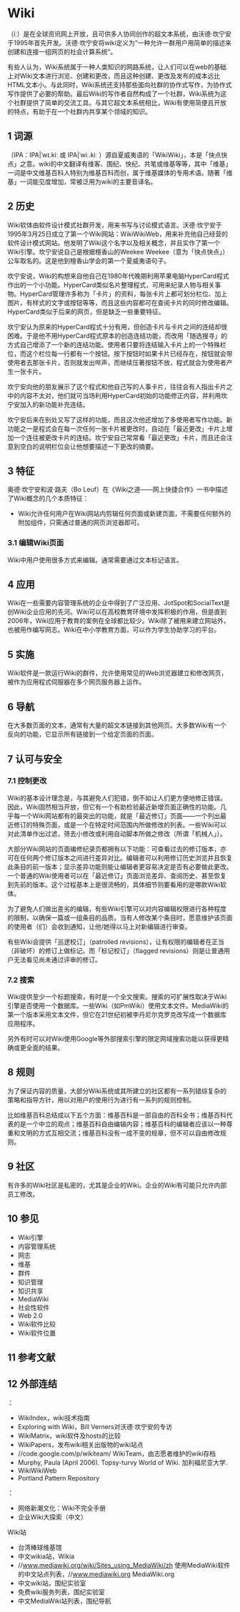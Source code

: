 # Wiki



（iː）是在全球资讯网上开放，且可供多人协同创作的超文本系统，由沃德·坎宁安于1995年首先开发。沃德·坎宁安将wiki定义为“一种允许一群用户用简单的描述来创建和连接一组网页的社会计算系统”。

有些人认为，Wiki系统属于一种人类知识的网路系统，让人们可以在web的基础上对Wiki文本进行浏览、创建和更改，而且这种创建、更改及发布的成本远比HTML文本小。与此同时，Wiki系统还支持那些面向社群的协作式写作，为协作式写作提供了必要的帮助。最后Wiki的写作者自然构成了一个社群，Wiki系统为这个社群提供了简单的交流工具。与其它超文本系统相比，Wiki有使用简便且开放的特点，有助于在一个社群内共享某个领域的知识。



## 1 词源

（IPA：IPA|ˈwɪ.kiː  或 IPA|ˈwiː.kiː ）源自夏威夷语的「WikiWiki」，本是「快点快点」之意。wiki的中文翻译有维客、围纪、快纪、共笔或维基等等，其中「维基」一词是中文维基百科人特别为维基百科而创，属于维基媒体的专用术语。随著「维基」一词能见度增加，常被泛用为wiki的主要音译名。



## 2 历史

Wiki软体由软件设计模式社群开发，用来书写与讨论模式语言。沃德·坎宁安于1995年3月25日成立了第一个Wiki网站：WikiWikiWeb，用来补充他自己经营的软件设计模式网站。他发明了Wiki这个名字以及相关概念，并且实作了第一个Wiki引擎。坎宁安说自己是根据檀香山的Weekee Weekee（意为「快点快点」）公车取名的。这是他到檀香山学会的第一个夏威夷语句子。

坎宁安说，Wiki的构想来自他自己在1980年代晚期利用苹果电脑HyperCard程式作出的一个小功能。HyperCard类似名片整理程式，可用来纪录人物与相关事物。HyperCard管理许多称为「卡片」的资料，每张卡片上都可划分栏位、加上图片、有样式的文字或按钮等等，而且这些内容都可在查阅卡片的同时修改编辑。HyperCard类似于后来的网页，但是缺乏一些重要特征。

坎宁安认为原来的HyperCard程式十分有用，但创造卡片与卡片之间的连结却很困难。于是他不用HyperCard程式原本的创造连结功能，而改用「随选搜寻」的方式自己增添了一个新的连结功能。使用者只要将连结输入卡片上的一个特殊栏位，而这个栏位每一行都有一个按钮。按下按钮时如果卡片已经存在，按钮就会带使用者去那张卡片，否则就发出哔声，而继续压著按钮不放，程式就会为使用者产生一张卡片。

坎宁安向他的朋友展示了这个程式和他自己写的人事卡片，往往会有人指出卡片之中的内容不太对，他们就可当场利用HyperCard初始的功能修正内容，并利用坎宁安加入的新功能补充连结。

坎宁安后来在别处又写了这样的功能，而且这次他还增加了多使用者写作功能。新功能之一是程式会在每一次任何一张卡片被更改时，自动在「最近更改」卡片上增加一个连往被更改卡片的连结。坎宁安自己常常看「最近更改」卡片，而且还会注意到空白的说明栏位会让他想要描述一下更改的摘要。



## 3 特征

奥德·坎宁安和波·路夫（Bo Leuf）在《Wiki之道——网上快捷合作》一书中描述了Wiki概念的几个本质特征：

* Wiki允许任何用户在Wiki网站内剪辑任何页面或新建页面，不需要任何额外的附加组件，只需通过普通的网页浏览器即可。



### 3.1 编辑Wiki页面

Wiki中用户使用很多方式来编辑。通常需要通过文本标记语言。



## 4 应用

Wiki在一些需要内容管理系统的企业中得到了广泛应用、JotSpot和SocialText是创Wiki企业应用的先河。Wiki可以在高校教育环境中发挥积极的作用，但是直到2006年，Wiki应用于教育的案例在全球都比较少。Wiki除了被用来建立网站外，也被用作编写网志。Wiki在中小学教育方面，可以作为学生协助学习的平台。



## 5 实施

Wiki软件是一款运行Wiki的群件，允许使用常见的Web浏览器建立和修改网页，被作为应用程式伺服器在多个网页服务器上运作。



## 6 导航

在大多数页面的文本，通常有大量的超文本链接到其他网页。大多数Wiki有一个反向的功能，它显示所有链接到一个给定页面的页面。



## 7 认可与安全



### 7.1 控制更改

Wiki的基本设计理念是，与其避免人们犯错，倒不如让人们更方便地修正错误。因此，Wiki固然相当开放，但它有一个有助检验最近新增页面正确性的功能。几乎每一个Wiki网站都有的最突出的功能，就是「最近修订」页面——一个列出最近修订的特殊页面，或是一个在特定时间范围内所做修改的列表。一些Wiki可以对此清单作出过滤，筛去小修改或利用自动脚本所做之修改（所谓「机械人」）。

大部分Wiki网站的页面编修纪录页都拥有以下功能：可查看过去的修订版本，亦可在任何两个修订版本之间进行差异对比。编辑者可以利用修订历史浏览并且恢复此条目的前一版本；显示差异功能则能让编辑者更容易决定是否有必要做此更改。一个普通的Wiki使用者可以在「最近修订」页面浏览差异、查阅历史、甚至恢复到先前的版本。这个过程基本上是很流畅的，具体细节则要看用的是哪款Wiki软体。

为了避免人们做出差劣的编辑，有些Wiki引擎可以对内容编辑权限进行各种程度的限制，以确保一篇或一组条目的品质。当有人修改某个条目时，愿意维护该页面的使用者（们）会收到通知，让他/她得以马上对新编辑进行审查。

有些Wiki会提供「巡逻校订」（patrolled revisions），让有权限的编辑者在正当（非破坏）的修订上做标记。而「标记校订」（flagged revisions）则是让普通用户无法看见尚未通过评审的修订。



### 7.2 搜索

Wiki提供至少一个标题搜索，有时是一个全文搜索。搜索的可扩展性取决于Wiki引擎是否使用一个数据库。一些Wiki（如PmWiki）使用文本文件。MediaWiki的第一个版本采用文本文件，但它在21世纪初被李丹尼尔克罗克改写成一个数据库应用程序。

另外有时可以对Wiki使用Google等外部搜索引擎的限定网域搜索功能以获得更精确或更全面的结果。



## 8 规则

为了保证内容的质量，大部分Wiki系统或其所建立的社区都有一系列错综复杂的策略和指导方针，用以对用户的使用行为进行有一系列的规则控制。

比如维基百科总结成以下五个方面：维基百科是一部自由的百科全书；维基百科代表的是一个中立的观点；维基百科自由编辑内容；维基百科的编辑者应该以一种尊重和文明的方式互相交流；维基百科没有一成不变的规章，但不可以自由修改规则。



## 9 社区

有许多的Wiki社区是私密的，尤其是企业的Wiki。企业的Wiki有可能只允许内部员工修改。



## 10 参见

* Wiki引擎
* 内容管理系统
* 网志
* 维基
* 群件
* 知识管理
* 知识共享
* MediaWiki
* 社会性软件
* Web 2.0
* Wiki软件比较
* Wiki软件位置



## 11 参考文献



## 12 外部连结

：

* WikiIndex，wiki技术指南
* Exploring with Wiki，Bill Verners对沃德·坎宁安的专访
* WikiMatrix，wiki软件及hosts的比较
* WikiPapers，发布wiki相关出版物的wiki站点
* //code.google.com/p/wikiteam/ WikiTeam，由志愿者维护的wiki存档
* Murphy, Paula (April 2006).  Topsy-turvy World of Wiki. 加利福尼亚大学.
* WikiWikiWeb
* Portland Pattern Repository

：

* 网络新潮文化：Wiki不完全手册
* 企业Wiki大探索（中文）

Wiki站

* 台湾棒球维基馆
* 中文wikia站，Wikia
* //www.mediawiki.org/wiki/Sites_using_MediaWiki/zh 使用MediaWiki软件的中文站点列表，//www.mediawiki.org MediaWiki.org
* 中文wiki站，围纪实验室
* 免费wiki服务列表，围纪实验室
* 中文MediaWiki站列表，围纪导航



